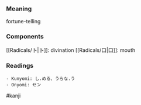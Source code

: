 ### Meaning

fortune-telling

### Components

[[Radicals/卜|卜]]: divination [[Radicals/口|口]]: mouth

### Readings

```
- Kunyomi: し.める、うらな.う
- Onyomi: セン
```

#kanji